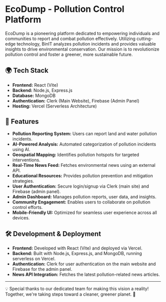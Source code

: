 # EcoDump - Pollution Control Platform

EcoDump is a pioneering platform dedicated to empowering individuals and communities to report and combat pollution effectively. Utilizing cutting-edge technology, BinIT analyzes pollution incidents and provides valuable insights to drive environmental conservation. Our mission is to revolutionize pollution control and foster a greener, more sustainable future.

## 🌍 Tech Stack
- **Frontend:** React (Vite)
- **Backend:** Node.js, Express.js
- **Database:** MongoDB
- **Authentication:** Clerk (Main Website), Firebase (Admin Panel)
- **Hosting:** Vercel (Serverless Architecture)

## 🚀 Features
- **Pollution Reporting System:** Users can report land and water pollution incidents.
- **AI-Powered Analysis:** Automated categorization of pollution incidents using AI.
- **Geospatial Mapping:** Identifies pollution hotspots for targeted interventions.
- **Real-Time News Feed:** Fetches environmental news using an external API.
- **Educational Resources:** Provides pollution prevention and mitigation strategies.
- **User Authentication:** Secure login/signup via Clerk (main site) and Firebase (admin panel).
- **Admin Dashboard:** Manages pollution reports, user data, and insights.
- **Community Engagement:** Enables users to collaborate on pollution control efforts.
- **Mobile-Friendly UI:** Optimized for seamless user experience across all devices.

## 🛠 Development & Deployment
- **Frontend:** Developed with React (Vite) and deployed via Vercel.
- **Backend:** Built with Node.js, Express.js, and MongoDB, running serverless on Vercel.
- **Authentication:** Clerk for user authentication on the main website and Firebase for the admin panel.
- **News API Integration:** Fetches the latest pollution-related news articles.

---
💡 Special thanks to our dedicated team for making this vision a reality! Together, we're taking steps toward a cleaner, greener planet. 🌱

